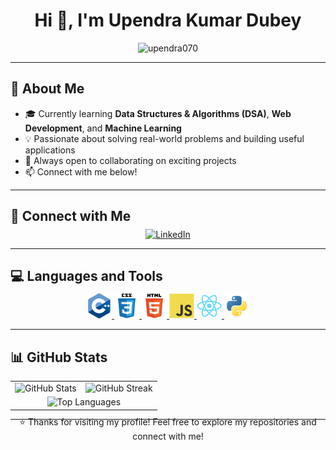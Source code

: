 <h1 align="center">Hi 👋, I'm Upendra Kumar Dubey</h1>

<p align="center">
  <img src="https://komarev.com/ghpvc/?username=upendra070&label=Profile%20views&color=0e75b6&style=flat" alt="upendra070" />
</p>

---

## 🌱 About Me

- 🎓 Currently learning **Data Structures & Algorithms (DSA)**, **Web Development**, and **Machine Learning**
- 💡 Passionate about solving real-world problems and building useful applications
- 🤝 Always open to collaborating on exciting projects
- 📫 Connect with me below!

---

## 🔗 Connect with Me

<p align="center" style="margin-top: -10px;">
  <a href="https://www.linkedin.com/in/upendra-kumar-dubey-60234a238" target="_blank">
    <img src="https://raw.githubusercontent.com/rahuldkjain/github-profile-readme-generator/master/src/images/icons/Social/linked-in-alt.svg" alt="LinkedIn" height="30" width="40" />
  </a>
</p>

---

## 💻 Languages and Tools

<p align="center" style="margin-top: -10px;">
  <a href="https://www.w3schools.com/cpp/" target="_blank" rel="noreferrer">
    <img src="https://raw.githubusercontent.com/devicons/devicon/master/icons/cplusplus/cplusplus-original.svg" alt="C++" width="40" height="40"/>
  </a>
  <a href="https://www.w3schools.com/css/" target="_blank" rel="noreferrer">
    <img src="https://raw.githubusercontent.com/devicons/devicon/master/icons/css3/css3-original-wordmark.svg" alt="CSS3" width="40" height="40"/>
  </a>
  <a href="https://www.w3.org/html/" target="_blank" rel="noreferrer">
    <img src="https://raw.githubusercontent.com/devicons/devicon/master/icons/html5/html5-original-wordmark.svg" alt="HTML5" width="40" height="40"/>
  </a>
  <a href="https://developer.mozilla.org/en-US/docs/Web/JavaScript" target="_blank" rel="noreferrer">
    <img src="https://raw.githubusercontent.com/devicons/devicon/master/icons/javascript/javascript-original.svg" alt="JavaScript" width="40" height="40"/>
  </a>
  <a href="https://reactjs.org/" target="_blank" rel="noreferrer">
    <img src="https://raw.githubusercontent.com/devicons/devicon/master/icons/react/react-original.svg" alt="React.js" width="40" height="40"/>
  </a>
  <a href="https://www.python.org" target="_blank" rel="noreferrer">
    <img src="https://raw.githubusercontent.com/devicons/devicon/master/icons/python/python-original.svg" alt="Python" width="40" height="40"/>
  </a>
</p>

---

## 📊 GitHub Stats

<p align="center">
  <table>
    <tr>
      <td>
        <img src="https://github-readme-stats.vercel.app/api?username=upendra070&show_icons=true&theme=radical" alt="GitHub Stats" />
      </td>
      <td>
        <img src="https://github-readme-streak-stats.herokuapp.com/?user=upendra070&theme=radical" alt="GitHub Streak" />
      </td>
    </tr>
    <tr>
      <td colspan="2" align="center">
        <img src="https://github-readme-stats.vercel.app/api/top-langs?username=upendra070&layout=compact&theme=radical" alt="Top Languages" />
      </td>
    </tr>
  </table>
</p>

---

<p align="center" style="margin-top: -20px;">
  ⭐️ Thanks for visiting my profile! Feel free to explore my repositories and connect with me!
</p>
